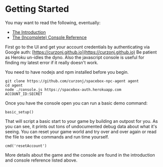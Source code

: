 # Getting Started

You may want to read the following, eventually:

* [The Introduction](./introduction.md)
* [The (Incomplete) Console Reference](./console.md)

First go to the UI and get your account credentials by authenticating via Google auth: [https://curzonj.github.io](https://curzonj.github.io) Be patient as Heroku un-idles the dyno. Also the javascript console is useful for finding my latest error if it really doesn't work.

You need to have nodejs and npm installed before you begin.

```
git clone https://github.com/curzonj/spacebox-npc-agent agent
cd agent
node ./console.js https://spacebox-auth.herokuapp.com ACCOUNT_ID:SECRET
```

Once you have the console open you can run a basic demo command:

```
basic_setup()
```

That will script a basic start to your game by building an outpost for you. As you can see, it prints out tons of undocumented debug data about what it's seeing. You can reset your game world and try over and over again or read the file to see the commands and run time yourself.

```
cmd('resetAccount')
```

More details about the game and the console are found in the introduction and console reference listed above.
